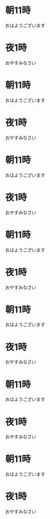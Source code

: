 # 朝11時

おはようございます

# 夜1時

おやすみなさい
# 朝11時

おはようございます

# 夜1時

おやすみなさい
# 朝11時

おはようございます

# 夜1時

おやすみなさい
# 朝11時

おはようございます

# 夜1時

おやすみなさい
# 朝11時

おはようございます

# 夜1時

おやすみなさい
# 朝11時

おはようございます

# 夜1時

おやすみなさい
# 朝11時

おはようございます

# 夜1時

おやすみなさい
